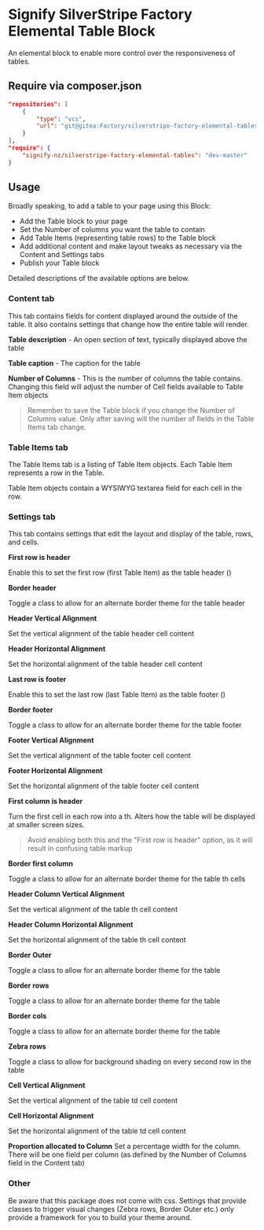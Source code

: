 # Signify SilverStripe Factory Elemental Table Block
An elemental block to enable more control over the responsiveness of tables.

## Require via composer.json
```json
"repositories": [
    {
        "type": "vcs",
        "url": "git@gitea:Factory/silverstripe-factory-elemental-tables.git"
    }
],
"require": {
    "signify-nz/silverstripe-factory-elemental-tables": "dev-master"
}
```

## Usage

Broadly speaking, to add a table to your page using this Block:
- Add the Table block to your page
- Set the Number of columns you want the table to contain
- Add Table Items (representing table rows) to the Table block
- Add additional content and make layout tweaks as necessary via the Content and Settings tabs
- Publish your Table block

Detailed descriptions of the available options are below.

### Content tab

This tab contains fields for content displayed around the outside of the table.  It also contains settings that change how the entire table will render.

**Table description** - An open section of text, typically displayed above the table

**Table caption** - The caption for the table

**Number of Columns** - This is the number of columns the table contains.  Changing this field will adjust the number of Cell fields available to Table Item objects

> Remember to save the Table block if you change the Number of Columns value.  Only after saving will the number of fields in the Table Items tab change.

### Table Items tab

The Table Items tab is a listing of Table Item objects.  Each Table Item represents a row in the Table.

Table Item objects contain a WYSIWYG textarea field for each cell in the row.

### Settings tab

This tab contains settings that edit the layout and display of the table, rows, and cells.

**First row is header**

Enable this to set the first row (first Table Item) as the table header (<thead>)

**Border header**

Toggle a class to allow for an alternate border theme for the table header

**Header Vertical Alignment**

Set the vertical alignment of the table header cell content

**Header Horizontal Alignment**

Set the horizontal alignment of the table header cell content

**Last row is footer**

Enable this to set the last row (last Table Item) as the table footer (<tfoot>)

**Border footer**

Toggle a class to allow for an alternate border theme for the table footer

**Footer Vertical Alignment**

Set the vertical alignment of the table footer cell content

**Footer Horizontal Alignment**

Set the horizontal alignment of the table footer cell content

**First column is header**

Turn the first cell in each row into a th.  Alters how the table will be displayed at smaller screen sizes.

> Avoid enabling both this and the "First row is header" option, as it will result in confusing table markup

**Border first column**

Toggle a class to allow for an alternate border theme for the table th cells

**Header Column Vertical Alignment**

Set the vertical alignment of the table th cell content

**Header Column Horizontal Alignment**

Set the horizontal alignment of the table th cell content

**Border Outer**

Toggle a class to allow for an alternate border theme for the table

**Border rows**

Toggle a class to allow for an alternate border theme for the table

**Border cols**

Toggle a class to allow for an alternate border theme for the table

**Zebra rows**

Toggle a class to allow for background shading on every second row in the table

**Cell Vertical Alignment**

Set the vertical alignment of the table td cell content

**Cell Horizontal Alignment**

Set the horizontal alignment of the table td cell content

**Proportion allocated to Column**
Set a percentage width for the column.  There will be one field per column (as defined by the Number of Columns field in the Content tab)

### Other

Be aware that this package does not come with css.  Settings that provide classes to trigger visual changes (Zebra rows, Border Outer etc.) only provide a framework for you to build your theme around.
